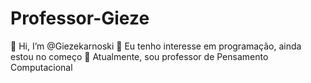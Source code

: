 # Professor-Gieze
👋 Hi, I’m @Giezekarnoski
👀 Eu tenho interesse em programação, ainda estou no começo
🌱 Atualmente, sou professor de Pensamento Computacional
